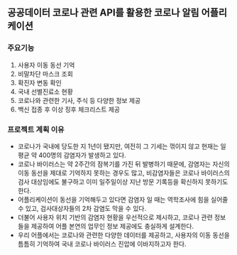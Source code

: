 ## 공공데이터 코로나 관련 API를 활용한 코로나 알림 어플리케이션

### 주요기능
1. 사용자 이동 동선 기억
2. 비말차단 마스크 조회
3. 확진자 변동 확인
4. 국내 선별진료소 현황
5. 코로나와 관련한 기사, 주식 등 다양한 정보 제공
6. 백신 접종 후 이상 징후 체크리스트 제공


### 프로젝트 계획 이유
- 코로나가 국내에 당도한 지 1년이 됐지만, 여전히 그 기세는 꺾이지 않고 현재는 일평균 약 400명의 감염자가 발생하고 있다. 
- 코로나 바이러스는 약 2주간의 잠복기를 가진 뒤 발병하기 때문에, 감염자는 자신의 이동 동선을 제대로 기억하지 못하는 경우도 많고, 비감염자들은 코로나 바이러스의 검사 대상임에도 불구하고 이미 일주일이상 지난 방문 기록등을 확신하지 못하기도 한다. 
- 어플리케이션이 동선을 기억해두고 있다면 감염자 일 때는 역학조사에 힘을 실어줄 수 있고, 검사대상자들의 2차 감염도 막을 수 있다. 
- 더불어 사용자 위치 기반의 감염자 현황을 우선적으로 제시하고, 코로나 관련 정보들을 제공하여 어플 본연의 업무인 정보 제공에도 충실하게 설계한다. 
- 우리 어플에서는 코로나와 관련한 다양한 데이터를 제공하고, 사용자의 이동 동선을 틈틈히 기억하여 국내 코로나 바이러스 진압에 이바지하고자 한다.

